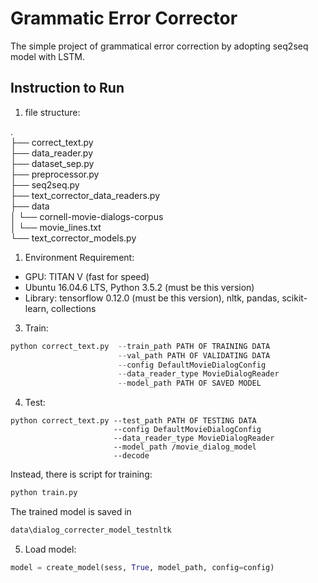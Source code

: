 # Grammatic Error Corrector

The simple project of grammatical error correction by adopting seq2seq model with LSTM.

## Instruction to Run 

1. file structure:

  .   
  ├── correct_text.py   
  ├── data_reader.py  
  ├── dataset_sep.py        
  ├── preprocessor.py   
  ├── seq2seq.py  
  ├── text_corrector_data_readers.py               
  ├── data   
  │   └── cornell-movie-dialogs-corpus  
  │       └── movie_lines.txt  
  └── text_corrector_models.py 


1. Environment Requirement:  
* GPU: TITAN V (fast for speed) 
* Ubuntu 16.04.6 LTS, Python 3.5.2 (must be this version)
* Library: tensorflow 0.12.0 (must be this version), nltk, pandas, scikit-learn, collections

3. Train:
```python
python correct_text.py  --train_path PATH OF TRAINING DATA
                        --val_path PATH OF VALIDATING DATA
                        --config DefaultMovieDialogConfig 
                        --data_reader_type MovieDialogReader
                        --model_path PATH OF SAVED MODEL
```
4. Test:
```ptthon
python correct_text.py --test_path PATH OF TESTING DATA
                       --config DefaultMovieDialogConfig 
                       --data_reader_type MovieDialogReader 
                       --model_path /movie_dialog_model
                       --decode
```
Instead, there is script for training:
```python
python train.py
```
The trained model is saved in 
```python
data\dialog_correcter_model_testnltk
```

5. Load model:
```python
model = create_model(sess, True, model_path, config=config)
```
